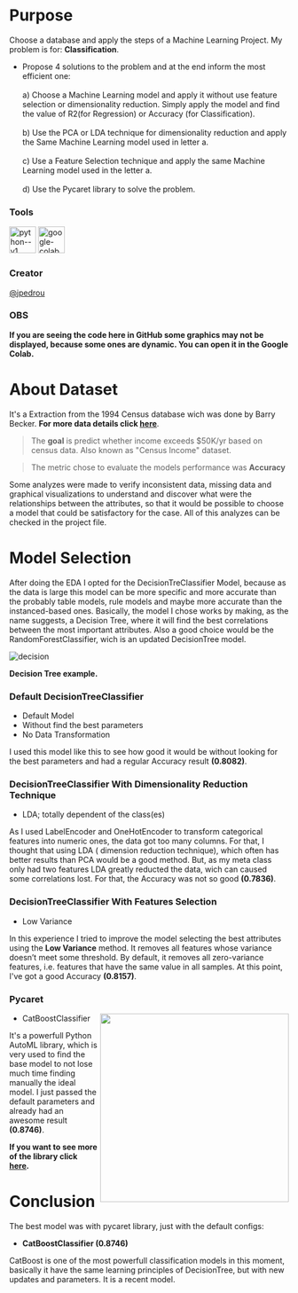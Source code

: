 # Purpose
Choose a database and apply the steps of a Machine Learning Project. My problem is for: **Classification**.

- Propose 4 solutions to the problem and at the end inform the most efficient one:
  <br><br> a) Choose a Machine Learning model and apply it without use feature selection or dimensionality reduction. Simply apply the model and find the value of R2(for Regression) or 
    Accuracy (for Classification).
  <br><br> b) Use the PCA or LDA technique for dimensionality reduction and apply the Same Machine Learning model used in letter a.
  <br><br> c) Use a Feature Selection technique and apply the same Machine Learning model used in the letter a.
  <br><br> d) Use the Pycaret library to solve the problem.

### Tools
<img width="48" height="48" src="https://img.icons8.com/color/48/python--v1.png" alt="python--v1"/> <img width="48" height="48" src="https://img.icons8.com/color/48/google-colab.png" alt="google-colab"/>
### Creator
[@jpedrou](https://github.com/jpedrou)

### OBS
**If you are seeing the code here in GitHub some graphics may not be displayed, because some ones are dynamic. You can open it in the Google Colab.** 
# About Dataset 
It's a Extraction from the 1994 Census database wich was done by Barry Becker.
**For more data details click [here](https://archive.ics.uci.edu/ml/datasets/adult)**.

> The **goal** is predict whether income exceeds $50K/yr based on census data. Also known as "Census Income" dataset.

> The metric chose to evaluate the models performance was **Accuracy**

Some analyzes were made to verify inconsistent data, missing data and graphical visualizations to understand and discover what were the relationships between the attributes, so that it would be possible to choose a model that could be satisfactory for the case. All of this analyzes can be checked in the project file.
# Model Selection
After doing the EDA I opted for the DecisionTreClassifier Model, because as the data is large this model can be more specific and more accurate than the probably table models, rule models and maybe more accurate than the instanced-based ones. Basically, the model I chose works by making, as the name suggests, a Decision Tree, where it will find the best correlations between the most important attributes. Also a good choice would be the RandomForestClassifier, wich is an updated DecisionTree model.

![decision](https://github.com/jpedrou/CensusML/assets/127536464/3ad4bcaf-068c-4eb2-b232-d746845b615a)

**Decision Tree example.**

### Default DecisionTreeClassifier
- Default Model
- Without find the best parameters
- No Data Transformation
  
I used this model like this to see how good it would be without looking for the best parameters and had a regular Accuracy result **(0.8082)**.

### DecisionTreeClassifier With Dimensionality Reduction Technique
- LDA; totally dependent of the class(es)

As I used LabelEncoder and OneHotEncoder to transform categorical features into numeric ones, the data got too many columns. For that, I thought that using LDA ( dimension reduction technique), which often has better results than PCA would be a good method. But, as my meta class only had two features LDA greatly reducted the data, wich can caused some correlations lost. For that, the Accuracy was not so good **(0.7836)**. 


### DecisionTreeClassifier With Features Selection
- Low Variance
  
In this experience I tried to improve the model selecting the best attributes using the **Low Variance** method. It removes all features whose variance doesn’t meet some threshold. By default, it removes all zero-variance features, i.e. features that have the same value in all samples. At this point, I've got a good Accuracy **(0.8157)**.

### Pycaret
- CatBoostClassifier <img align='right' width=340 src='https://github.com/jpedrou/CensusML/assets/127536464/4a0e380d-1579-406c-8063-3360d81a4686'>

It's a powerfull Python AutoML library, which is very used to find the base model to not lose much time finding manually the ideal model. I just passed the default parameters and already had an awesome result **(0.8746)**.

**If you want to see more of the library click [here](https://pycaret.org/).**

# Conclusion 
The best model was with pycaret library, just with the default configs:
- **CatBoostClassifier (0.8746)**

CatBoost is one of the most powerfull classification models in this moment, basically it have the same learning principles of DecisionTree, but with new updates and parameters. It is a recent model.

